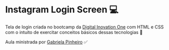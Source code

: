 # Instagram Login Screen 💻 


 Tela de login criada no bootcamp da [Digital Inovation One](https://digitalinnovation.one/) com HTML e CSS com o intuito de exercitar conceitos básicos dessas tecnologias 🚀 

 Aula ministrada por [Gabriela Pinheiro](https://www.linkedin.com/in/gabrielapinheiro129/) ✅ 